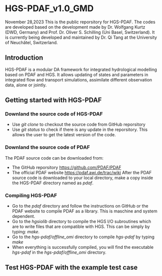 # HGS-PDAF_v1.0_GMD
November 28,2023
This is the public reporsitory for HGS-PDAF. The codes are developed based on the development made by Dr. Wolfgang Kurtz (DWD, Germany) and Prof. Dr. Oliver S. Schilling (Uni Basel, Switzerland). It is currently being developed and maintained by Dr. Qi Tang at the University of Neuchâtel, Switzerland.
## Introduction
HGS-PDAF is a modular DA framework for integrated hydrological modelling based on PDAF and HGS. It allows updating of states and parameters in integrated flow and transport simulations, assimilate different observation data, alone or jointly.
## Getting started with HGS-PDAF
### Downland the source code of HGS-PDAF
- Use _git clone_ to checkout the source code from GitHub reporsitory
- Use _git status_ to check if there is any update in the reporsitory. This allows the user to get the latest version of the code. 
### Downland the source code of PDAF
The PDAF source code can be downloaded from:
- The GitHub reporsitory https://github.com/PDAF/PDAF
- The official PDAF website https://pdaf.awi.de/trac/wiki
After the PDAF source code is downloaded to your local directory, make a copy inside the HGS-PDAF directory named as _pdaf_. 
### Compiling HGS-PDAF
- Go to the _pdaf_ directory and follow the instructions on GitHub or the PDAF website to compile PDAF as a library. This is maschine and system dependent.
- Go to the _hgsiolib_ directory to compile the HGS I/O subroutines which are to write files that are compatible with HGS. This can be simply by typing:
  _make_.
- Go to the _hgs-pdaf/offline_omi_ directory to compile _hgs-pdaf_ by typing _make_
- When everything is successfully compiled, you will find the executable _hgs-pdaf_ in the _hgs-pdaf/offline_omi_ directory.
## Test HGS-PDAF with the example test case
 

